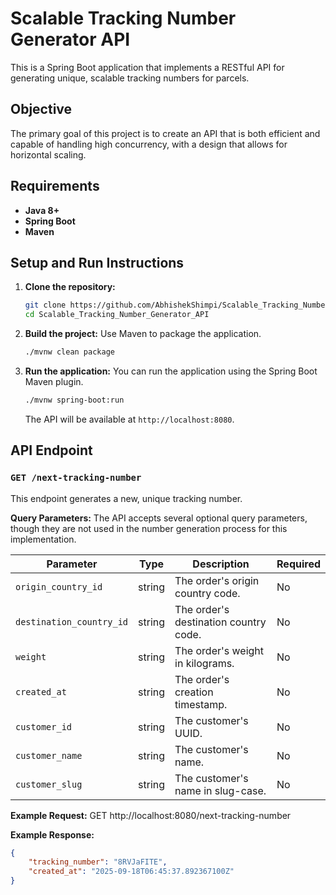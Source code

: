 # Scalable Tracking Number Generator API

This is a Spring Boot application that implements a RESTful API for generating unique, scalable tracking numbers for parcels.

## Objective

The primary goal of this project is to create an API that is both efficient and capable of handling high concurrency, with a design that allows for horizontal scaling.

## Requirements

* **Java 8+**
* **Spring Boot**
* **Maven**

## Setup and Run Instructions

1.  **Clone the repository:**
    ```sh
    git clone https://github.com/AbhishekShimpi/Scalable_Tracking_Number_Generator_API.git
    cd Scalable_Tracking_Number_Generator_API
    ```

2.  **Build the project:**
    Use Maven to package the application.
    ```sh
    ./mvnw clean package
    ```

3.  **Run the application:**
    You can run the application using the Spring Boot Maven plugin.
    ```sh
    ./mvnw spring-boot:run
    ```
    The API will be available at `http://localhost:8080`.

## API Endpoint

### `GET /next-tracking-number`

This endpoint generates a new, unique tracking number.

**Query Parameters:**
The API accepts several optional query parameters, though they are not used in the number generation process for this implementation.

| Parameter | Type | Description | Required |
| --- | --- | --- | --- |
| `origin_country_id` | string | The order's origin country code. | No |
| `destination_country_id` | string | The order's destination country code. | No |
| `weight` | string | The order's weight in kilograms. | No |
| `created_at` | string | The order's creation timestamp. | No |
| `customer_id` | string | The customer's UUID. | No |
| `customer_name` | string | The customer's name. | No |
| `customer_slug` | string | The customer's name in slug-case. | No |

**Example Request:**
GET http://localhost:8080/next-tracking-number

**Example Response:**
```json
{
    "tracking_number": "8RVJaFITE",
    "created_at": "2025-09-18T06:45:37.892367100Z"
}
